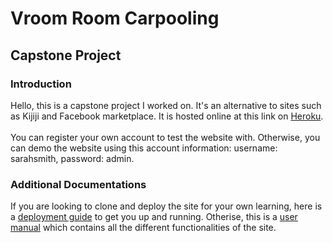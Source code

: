 # Vroom Room Carpooling
## Capstone Project
### Introduction

Hello, this is a capstone project I worked on. It's an alternative to sites such as Kijiji and Facebook marketplace. It is hosted online at this link on [Heroku](https://vroomroom-site-0938261ec5b2.herokuapp.com/). \
\
You can register your own account to test the website with. Otherwise, you can demo the website using this account information: username: sarahsmith, password: admin. 

### Additional Documentations
If you are looking to clone and deploy the site for your own learning, here is a [deployment guide](VroomRoomDeploymentGuide.pdf) to get you up and running.
Otherise, this is a [user manual](VroomRoomUserManual.pdf) which contains all the different functionalities of the site.
